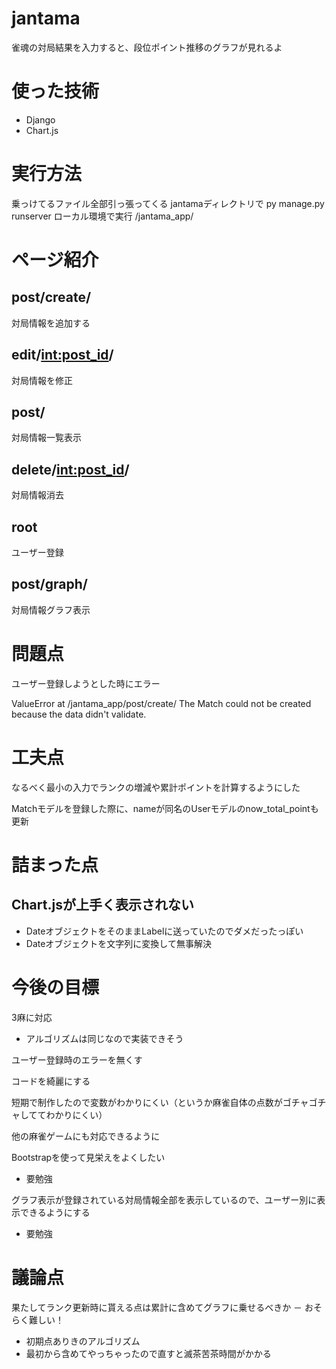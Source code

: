 # jantama
雀魂の対局結果を入力すると、段位ポイント推移のグラフが見れるよ

# 使った技術
- Django
- Chart.js

# 実行方法
乗っけてるファイル全部引っ張ってくる
jantamaディレクトリで py manage.py runserver
ローカル環境で実行
/jantama_app/

# ページ紹介
## post/create/
対局情報を追加する

## edit/<int:post_id>/
対局情報を修正

## post/
対局情報一覧表示

## delete/<int:post_id>/
対局情報消去

## root
ユーザー登録

## post/graph/
対局情報グラフ表示

# 問題点
ユーザー登録しようとした時にエラー

ValueError at /jantama_app/post/create/
The Match could not be created because the data didn't validate.

# 工夫点

なるべく最小の入力でランクの増減や累計ポイントを計算するようにした

Matchモデルを登録した際に、nameが同名のUserモデルのnow_total_pointも更新

# 詰まった点

## Chart.jsが上手く表示されない
- DateオブジェクトをそのままLabelに送っていたのでダメだったっぽい
- Dateオブジェクトを文字列に変換して無事解決

# 今後の目標
3麻に対応
  - アルゴリズムは同じなので実装できそう

ユーザー登録時のエラーを無くす

コードを綺麗にする

短期で制作したので変数がわかりにくい（というか麻雀自体の点数がゴチャゴチャしててわかりにくい）

他の麻雀ゲームにも対応できるように

Bootstrapを使って見栄えをよくしたい
  - 要勉強

グラフ表示が登録されている対局情報全部を表示しているので、ユーザー別に表示できるようにする
  - 要勉強

# 議論点

果たしてランク更新時に貰える点は累計に含めてグラフに乗せるべきか
  － おそらく難しい！
  
  - 初期点ありきのアルゴリズム
  - 最初から含めてやっちゃったので直すと滅茶苦茶時間がかかる
